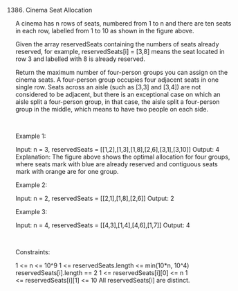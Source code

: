 1386. Cinema Seat Allocation

A cinema has n rows of seats, numbered from 1 to n and there are ten seats in each row, labelled from 1 to 10 as shown in the figure above.

Given the array reservedSeats containing the numbers of seats already reserved, for example, reservedSeats[i] = [3,8] means the seat located in row 3 and labelled with 8 is already reserved.

Return the maximum number of four-person groups you can assign on the cinema seats. A four-person group occupies four adjacent seats in one single row. Seats across an aisle (such as [3,3] and [3,4]) are not considered to be adjacent, but there is an exceptional case on which an aisle split a four-person group, in that case, the aisle split a four-person group in the middle, which means to have two people on each side.

 

Example 1:

Input: n = 3, reservedSeats = [[1,2],[1,3],[1,8],[2,6],[3,1],[3,10]]
Output: 4
Explanation: The figure above shows the optimal allocation for four groups, where seats mark with blue are already reserved and contiguous seats mark with orange are for one group.


Example 2:

Input: n = 2, reservedSeats = [[2,1],[1,8],[2,6]]
Output: 2


Example 3:

Input: n = 4, reservedSeats = [[4,3],[1,4],[4,6],[1,7]]
Output: 4


 

Constraints:

1 <= n <= 10^9
1 <= reservedSeats.length <= min(10*n, 10^4)
reservedSeats[i].length == 2
1 <= reservedSeats[i][0] <= n
1 <= reservedSeats[i][1] <= 10
All reservedSeats[i] are distinct.